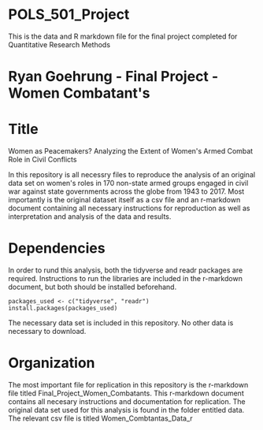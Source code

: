 # POLS_501_Project
This is the data and R markdown file for the final project completed for Quantitative Research Methods

# Ryan Goehrung - Final Project - Women Combatant's

# Title
Women as Peacemakers? Analyzing the Extent of Women's Armed Combat Role in Civil Conflicts

In this repository is all necessry files to reproduce the analysis of an original data set on women's roles in 170 non-state armed groups engaged in civil war against state governments across the globe from 1943 to 2017. Most importantly is the original dataset itself as a csv file and an r-markdown document containing all necessary instructions for reproduction as well as interpretation and analysis of the data and results.

# Dependencies

In order to rund this analysis, both the tidyverse and readr packages are required. Instructions to run the libraries are included in the r-markdown document, but both should be installed beforehand.
```
packages_used <- c("tidyverse", "readr")
install.packages(packages_used)
```

The necessary data set is included in this repository. No other data is necessary to download.


# Organization
The most important file for replication in this repository is the r-markdown file titled Final_Project_Women_Combatants. This r-markdown document contains all necesary instructions and documentation for replication. The original data set used for this analysis is found in the folder entitled data. The relevant csv file is titled Women_Combtantas_Data_r
